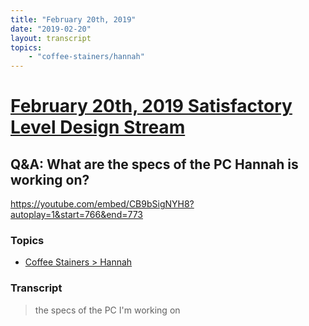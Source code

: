 ```yaml
---
title: "February 20th, 2019"
date: "2019-02-20"
layout: transcript
topics: 
    - "coffee-stainers/hannah"
---
```

# [February 20th, 2019 Satisfactory Level Design Stream](../2019-02-20.md)
## Q&A: What are the specs of the PC Hannah is working on?
https://youtube.com/embed/CB9bSigNYH8?autoplay=1&start=766&end=773
### Topics
* [Coffee Stainers > Hannah](../topics/coffee-stainers/hannah.md)

### Transcript

> the specs of the PC I'm working on
